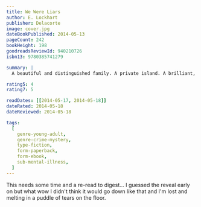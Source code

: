 ```yaml
---
title: We Were Liars
author: E. Lockhart
publisher: Delacorte
image: cover.jpg
dateBookPublished: 2014-05-13
pageCount: 242
bookHeight: 198
goodreadsReviewId: 940210726
isbn13: 9780385741279

summary: |
  A beautiful and distinguished family. A private island. A brilliant, damaged girl; a passionate, political boy. A group of four friends—the Liars—whose friendship turns destructive. A revolution. An accident. A secret. Lies upon lies. True love. The truth.

rating5: 4
rating7: 5

readDates: [[2014-05-17, 2014-05-18]]
dateRated: 2014-05-18
dateReviewed: 2014-05-18

tags:
  [
    genre-young-adult,
    genre-crime-mystery,
    type-fiction,
    form-paperback,
    form-ebook,
    sub-mental-illness,
  ]
---
```


This needs some time and a re-read to digest… I guessed the reveal early on but what wow I didn't think it would go down like that and I'm lost and melting in a puddle of tears on the floor.
